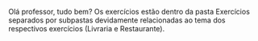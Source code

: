 Olá professor, tudo bem? Os exercícios estão dentro da pasta Exercícios separados por subpastas devidamente relacionadas ao tema dos respectivos exercícios (Livraria e Restaurante).
